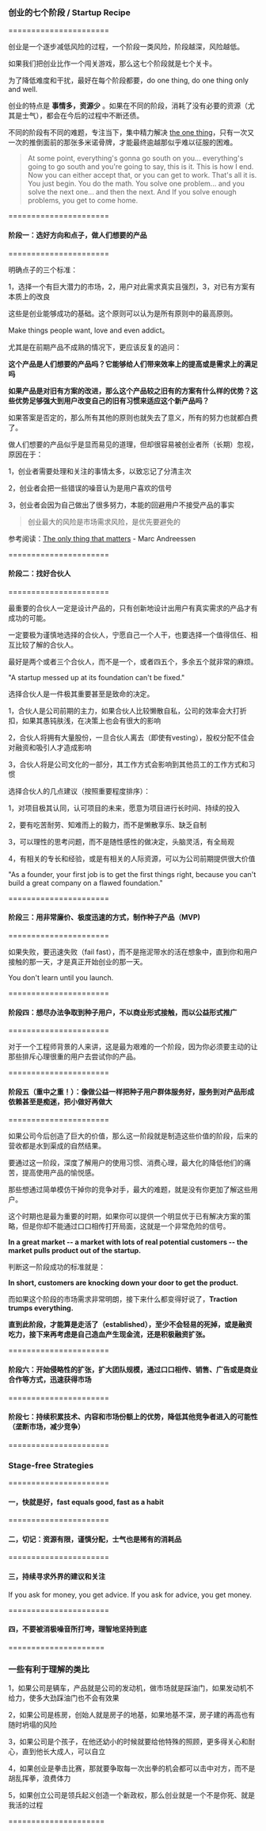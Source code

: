 ### 创业的七个阶段 / Startup Recipe

======================

创业是一个逐步减低风险的过程，一个阶段一类风险，阶段越深，风险越低。

如果我们把创业比作一个闯关游戏，那么这七个阶段就是七个关卡。

为了降低难度和干扰，最好在每个阶段都要，do one thing, do one thing only and well.

创业的特点是 **事情多，资源少** 。如果在不同的阶段，消耗了没有必要的资源（尤其是士气），都会在今后的过程中不断还债。

不同的阶段有不同的难题，专注当下，集中精力解决 [the one thing](https://www.amazon.com/dp/1885167776/)，只有一次又一次的推倒面前的那张多米诺骨牌，才能最终逾越那似乎难以征服的困难。

>At some point, everything's gonna go south on you... everything's going to go south and you're going to say, this is it. This is how I end. Now you can either accept that, or you can get to work. That's all it is. You just begin. You do the math. You solve one problem... and you solve the next one... and then the next. And If you solve enough problems, you get to come home.

======================

#### 阶段一：选好方向和点子，做人们想要的产品

======================

明确点子的三个标准：

1，选择一个有巨大潜力的市场，2，用户对此需求真实且强烈，3，对已有方案有本质上的改良

这些是创业能够成功的基础。这个原则可以认为是所有原则中的最高原则。

Make things people want, love and even addict。

尤其是在前期产品不成熟的情况下，更应该反复的追问：

**这个产品是人们想要的产品吗？它能够给人们带来效率上的提高或是需求上的满足吗**

**如果产品是对旧有方案的改进，那么这个产品较之旧有的方案有什么样的优势？这些优势足够强大到用户改变自己的旧有习惯来适应这个新产品吗？**

如果答案是否定的，那么所有其他的原则也就失去了意义，所有的努力也就都白费了。

做人们想要的产品似乎是显而易见的道理，但却很容易被创业者所（长期）忽视，原因在于：

1，创业者需要处理和关注的事情太多，以致忘记了分清主次

2，创业者会把一些错误的噪音认为是用户喜欢的信号

3，创业者会因为自己做出了很多努力，本能的回避用户不接受产品的事实

> 创业最大的风险是市场需求风险，是优先要避免的

参考阅读：[The only thing that matters](http://pmarchive.com/guide_to_startups_part4.html) -  Marc Andreessen

======================

#### 阶段二：找好合伙人

======================

最重要的合伙人一定是设计产品的，只有创新地设计出用户有真实需求的产品才有成功的可能。

一定要极为谨慎地选择的合伙人，宁愿自己一个人干，也要选择一个值得信任、相互比较了解的合伙人。

最好是两个或者三个合伙人，而不是一个，或者四五个，多余五个就非常的麻烦。

"A startup messed up at its foundation can't be fixed."

选择合伙人是一件极其重要甚至是致命的决定。

1，合伙人是公司前期的主力，如果合伙人比较懒散自私，公司的效率会大打折扣，如果其愚钝肤浅，在决策上也会有很大的影响

2，合伙人将拥有大量股份，一旦合伙人离去（即使有vesting），股权分配不佳会对融资和吸引人才造成影响

3，合伙人将是公司文化的一部分，其工作方式会影响到其他员工的工作方式和习惯

选择合伙人的几点建议（按照重要程度排序）：

1，对项目极其认同，认可项目的未来，愿意为项目进行长时间、持续的投入

2，要有吃苦耐劳、知难而上的毅力，而不是懒散享乐、缺乏自制

3，可以理性的思考问题，而不是随性感性的做决定，头脑灵活，有全局观

4，有相关的专长和经验，或是有相关的人际资源，可以为公司前期提供很大价值

"As a founder, your first job is to get the first things right, because you can't build a great company on a flawed foundation."

======================

#### 阶段三：用非常廉价、极度迅速的方式，制作种子产品（MVP)

======================

如果失败，要迅速失败（fail fast），而不是拖泥带水的活在想象中，直到你和用户接触的那一天，才是真正开始创业的那一天。

You don't learn until you launch.

======================

#### 阶段四：想尽办法争取到种子用户，不以商业形式接触，而以公益形式推广

======================

对于一个工程师背景的人来讲，这是最为艰难的一个阶段，因为你必须要主动的让那些排斥心理很重的用户去尝试你的产品。

======================

#### 阶段五（重中之重！）：像做公益一样把种子用户群体服务好，服务到对产品形成依赖甚至是痴迷，把小做好再做大

======================

如果公司今后创造了巨大的价值，那么这一阶段就是制造这些价值的阶段，后来的营收都是水到渠成的自然结果。

要通过这一阶段，深度了解用户的使用习惯、消费心理，最大化的降低他们的痛苦，提高使用产品的愉悦感。

那些想通过简单模仿干掉你的竞争对手，最大的难题，就是没有你更加了解这些用户。

这个时期也是最为重要的时期，如果你可以提供一个明显优于已有解决方案的策略，但是你却不能通过口口相传打开局面，这就是一个非常危险的信号。

**In a great market -- a market with lots of real potential customers -- the market pulls product out of the startup.**

判断这一阶段成功的标准就是：

**In short, customers are knocking down your door to get the product.**

而如果这个阶段的市场需求非常明朗，接下来什么都变得好说了，**Traction trumps everything.**

**直到此阶段，才能算是走活了（established），至少不会轻易的死掉，或是融资吃力，接下来再考虑是自己造血产生现金流，还是积极融资扩张。**

======================

#### 阶段六：开始侵略性的扩张，扩大团队规模，通过口口相传、销售、广告或是商业合作等方式，迅速获得市场

======================

#### 阶段七：持续积累技术、内容和市场份额上的优势，降低其他竞争者进入的可能性（垄断市场，减少竞争）

======================

### Stage-free Strategies

======================

#### 一，快就是好，fast equals good, fast as a habit

======================

#### 二，切记：资源有限，谨慎分配，士气也是稀有的消耗品

======================

#### 三，持续寻求外界的建议和关注

If you ask for money, you get advice. If you ask for advice, you get money.

======================

#### 四，不要被消极噪音所打垮，理智地坚持到底

=====================

### 一些有利于理解的类比

1，如果公司是辆车，产品就是公司的发动机，做市场就是踩油门，如果发动机不给力，使多大劲踩油门也不会有效果

2，如果公司是栋房，创始人就是房子的地基，如果地基不深，房子建的再高也有随时坍塌的风险

3，如果公司是个孩子，在他还幼小的时候就要给他特殊的照顾，更多得关心和耐心，直到他长大成人，可以自立

4，如果创业是拳击比赛，那就要争取每一次出拳的机会都可以击中对方，而不是胡乱挥拳，浪费体力

5，如果创立公司是领兵起义创造一个新政权，那么创业就是一个不是你死、就是我活的过程

=====================
